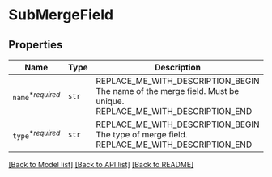 # SubMergeField



## Properties
Name | Type | Description | Notes
------------ | ------------- | ------------- | -------------
| `name`<sup>*_required_</sup> | ```str``` | REPLACE_ME_WITH_DESCRIPTION_BEGIN The name of the merge field. Must be unique. REPLACE_ME_WITH_DESCRIPTION_END |  |
| `type`<sup>*_required_</sup> | ```str``` | REPLACE_ME_WITH_DESCRIPTION_BEGIN The type of merge field. REPLACE_ME_WITH_DESCRIPTION_END |  |

[[Back to Model list]](../README.md#documentation-for-models) [[Back to API list]](../README.md#documentation-for-api-endpoints) [[Back to README]](../README.md)

